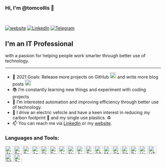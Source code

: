 ### Hi, I'm @tomcollis 👋
<br />

[![website](https://img.shields.io/website?label=tcollis.co.uk&style=for-the-badge&url=https%3A%2F%2Ftcollis.co.uk)][website]
[![LinkedIn](https://img.shields.io/static/v1?label=Connect%20on&message=LinkedIn&color=0A66C2&logo=linkedin&style=for-the-badge)][LinkedIn]
[![Telegram](https://img.shields.io/static/v1?label=Message%20on&message=Telegram&color=27A7E7&logo=telegram&style=for-the-badge)][Telegram]
## I'm an IT Professional
with a passion for helping people work smarter through better use of technology.
___

- 🏅 2021 Goals: Release more projects on GitHub  <img alt="GitHub" width="20px" src="https://cdn.jsdelivr.net/npm/simple-icons@5.6.0/icons/github.svg" /> and write more blog posts <img alt="WordPress" width="20px" src="https://cdn.jsdelivr.net/npm/simple-icons@5.6.0/icons/wordpress.svg" />
- 📚 I’m constantly learning new things and experiment with coding projects
- 👀 I’m interested automation and improving efficiency through better use of technology.
- 🚗 I drive an electric vehicle and have a keen interest in reducing my carbon footprint 🌱 and my single use plastics. ♻️
- 📫 You can reach me via [LinkedIn] or my [website].

### Languages and Tools:

<img align="left" alt="Atom" width="26px" src="https://cdn.jsdelivr.net/npm/simple-icons@5.6.0/icons/atom.svg" />
<img align="left" alt="Postman" width="26px" src="https://cdn.jsdelivr.net/npm/simple-icons@5.6.0/icons/postman.svg" />
<img align="left" alt="PowerBI" width="26px" src="https://cdn.jsdelivr.net/npm/simple-icons@5.6.0/icons/powerbi.svg" />
<img align="left" alt="Azure" width="26px" src="https://cdn.jsdelivr.net/npm/simple-icons@5.6.0/icons/microsoftazure.svg" />
<img align="left" alt="SharePoint" width="26px" src="https://cdn.jsdelivr.net/npm/simple-icons@5.6.0/icons/microsoftsharepoint.svg" />
<img align="left" alt="Docker" width="26px" src="https://cdn.jsdelivr.net/npm/simple-icons@5.6.0/icons/docker.svg" />
<img align="left" alt="JavaScript" width="26px" src="https://cdn.jsdelivr.net/npm/simple-icons@5.6.0/icons/javascript.svg" />
<img align="left" alt="Node.js" width="26px" src="https://cdn.jsdelivr.net/npm/simple-icons@5.6.0/icons/nodedotjs.svg" />
<img align="left" alt="AutoHotkey" width="26px" src="https://cdn.jsdelivr.net/npm/simple-icons@5.6.0/icons/autohotkey.svg" />
<img align="left" alt="Terminal" width="26px" src="https://cdn.jsdelivr.net/npm/simple-icons@5.6.0/icons/windowsterminal.svg" />
<img align="left" alt="SQL" width="26px" src="https://cdn.jsdelivr.net/npm/simple-icons@5.6.0/icons/microsoftsqlserver.svg" />
<img align="left" alt="MySQL" width="26px" src="https://cdn.jsdelivr.net/npm/simple-icons@5.6.0/icons/mysql.svg" />
<img align="left" alt="Git" width="26px" src="https://cdn.jsdelivr.net/npm/simple-icons@5.6.0/icons/git.svg" />
<img align="left" alt="GitHub" width="26px" src="https://cdn.jsdelivr.net/npm/simple-icons@5.6.0/icons/github.svg" />
<img align="left" alt="PowerShell" width="26px" src="https://cdn.jsdelivr.net/npm/simple-icons@5.6.0/icons/powershell.svg" />
<img align="left" alt="HomeBridge" width="26px" src="https://cdn.jsdelivr.net/npm/simple-icons@5.6.0/icons/homebridge.svg" />
<img align="left" alt="HTML5" width="26px" src="https://cdn.jsdelivr.net/npm/simple-icons@5.6.0/icons/html5.svg" />
<img align="left" alt="CSS3" width="26px" src="https://cdn.jsdelivr.net/npm/simple-icons@5.6.0/icons/css3.svg" />
<img  alt="Tasmota" width="26px" src="https://cdn.jsdelivr.net/npm/simple-icons@5.6.0/icons/tasmota.svg" />

<br />

<!-- BLOG-POST-LIST:START -->
<!-- BLOG-POST-LIST:END -->

[website]: https://tcollis.co.uk
[LinkedIn]: https://www.linkedin.com/in/tomcollis/
[Telegram]: https://t.me/tomcollis
